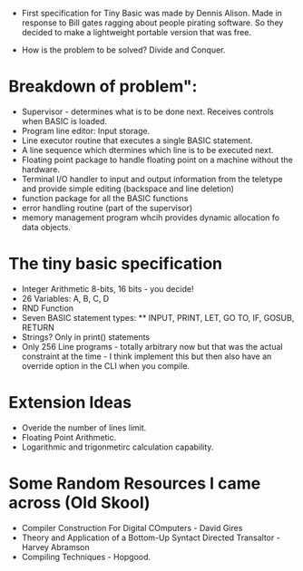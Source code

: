 - First specification for Tiny Basic was made by Dennis Alison. Made in response to Bill gates ragging about people pirating software. So they decided to make a lightweight portable version that was free.

- How is the problem to be solved? Divide and Conquer. 
# Breakdown of problem": 
* Supervisor - determines what is to be done next. Receives controls when BASIC is loaded. 
* Program line editor: Input storage. 
* Line executor routine that executes a single BASIC statement. 
* A line sequence which dtermines which line is to be executed next. 
* Floating point package to handle floating point on a machine without the hardware. 
* Terminal I/O handler to input and output information from the teletype and provide simple editing (backspace and line deletion)
* function package for all the BASIC functions
* error handling routine (part of the supervisor)
* memory management program whcih provides dynamic allocation fo data objects. 

# The tiny basic specification
* Integer Arithmetic 8-bits, 16 bits - you decide!
* 26 Variables: A, B, C, D
* RND Function
* Seven BASIC statement types: 
** INPUT, PRINT, LET, GO TO, IF, GOSUB, RETURN
* Strings? Only in print() statements
* Only 256 Line programs - totally arbitrary now but that was the actual constraint at the time - I think implement this but then also have an override option in the CLI when you compile.


# Extension Ideas
- Overide the number of lines limit. 
- Floating Point Arithmetic. 
- Logarithmic and trigonmetirc calculation capability. 

# Some Random Resources I came across (Old Skool)
- Compiler Construction For Digital COmputers - David Gires
- Theory and Application of a Bottom-Up Syntact Directed Transaltor - Harvey Abramson
- Compiling Techniques - Hopgood. 


